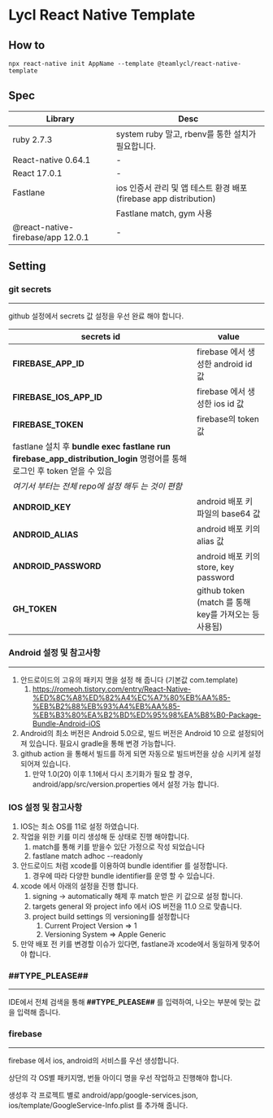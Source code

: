 # Lycl React Native Template

## How to

```
npx react-native init AppName --template @teamlycl/react-native-template
```

## Spec
| Library | Desc |
| ------------- |-------------|
| ruby 2.7.3 | system ruby 말고, rbenv를 통한 설치가 필요합니다. |
| React-native 0.64.1 | - |
| React 17.0.1 | - |
| Fastlane | ios 인증서 관리 및 앱 테스트 환경 배포 (firebase app distribution) |
|| Fastlane match, gym 사용 ||
| @react-native-firebase/app 12.0.1 | - |

## Setting
### git secrets
------
github 설정에서 secrets 값 설정을 우선 완료 해야 합니다.

| secrets id | value |
| ------------- |-------------|
| **FIREBASE_APP_ID** | firebase 에서 생성한 android id 값  |
| **FIREBASE_IOS_APP_ID** | firebase 에서 생성한 ios id 값  |
| **FIREBASE_TOKEN** | firebase의 token 값 |
| fastlane 설치 후 **bundle exec fastlane run firebase_app_distribution_login** 명령어를 통해 로그인 후 token 얻을 수 있음|
| *여기서 부터는 전체 repo에 설정 해두 는 것이 편함*|
| **ANDROID_KEY** | android 배포 키 파일의 base64 값 |
| **ANDROID_ALIAS** | android 배포 키의 alias 값 |
| **ANDROID_PASSWORD** | android 배포 키의 store, key password |
| **GH_TOKEN** | github token (match 를 통해 key를 가져오는 등 사용됨) |

### Android 설정 및 참고사항
------
1. 안드로이드의 고유의 패키지 명을 설정 해 줍니다 (기본값 com.template)
   1. https://romeoh.tistory.com/entry/React-Native-%ED%8C%A8%ED%82%A4%EC%A7%80%EB%AA%85-%EB%B2%88%EB%93%A4%EB%AA%85-%EB%B3%80%EA%B2%BD%ED%95%98%EA%B8%B0-Package-Bundle-Android-iOS
2. Android의 최소 버전은 Android 5.0으로, 빌드 버전은 Android 10 으로 설정되어져 있습니다. 필요시 gradle을 통해 변경 가능합니다.
3. github action 을 통해서 빌드를 하게 되면 자동으로 빌드버전을 상승 시키게 설정 되어져 있습니다.
   1. 만약 1.0(20) 이후 1.1에서 다시 초기화가 필요 할 경우, android/app/src/version.properties 에서 설정 가능 합니다.

### IOS 설정 및 참고사항
1. IOS는 최소 OS를 11로 설정 하였습니다.
2. 작업을 위한 키를 미리 생성해 둔 상태로 진행 해야합니다.
   1. match를 통해 키를 받을수 있단 가정으로 작성 되었습니다
   2. fastlane match adhoc --readonly
3. 안드로이드 처럼 xcode를 이용하여 bundle identifier 를 설정합니다.
   1. 경우에 따라 다양한 bundle identifier를 운영 할 수 있습니다.
4. xcode 에서 아래의 설정을 진행 합니다.
   1. signing -> automatically 해제 후 match 받은 키 값으로 설정 합니다.
   2. targets general 와 project info 에서 iOS 버전을 11.0 으로 맞춥니다.
   3. project build settings 의 versioning를 설정합니다
      1. Current Project Version => 1
      2. Versioning System => Apple Generic
5. 만약 배포 전 키를 변경할 이슈가 있다면, fastlane과 xcode에서 동일하게 맞추어야 합니다.

### ##TYPE_PLEASE##
------
IDE에서 전체 검색을 통해 **##TYPE_PLEASE##** 를 입력하여, 나오는 부분에 맞는 값을 입력해 줍니다.

### firebase
------
firebase 에서 ios, android의 서비스를 우선 생성합니다.

상단의 각 OS별 패키지명, 번들 아이디 명을 우선 작업하고 진행해야 합니다.

생성후 각 프로젝트 별로 android/app/google-services.json, ios/template/GoogleService-Info.plist 를 추가해 줍니다.